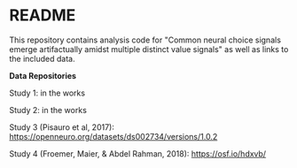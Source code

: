 # README

This repository contains analysis code for "Common neural choice signals emerge artifactually amidst multiple distinct value signals" as well as links to the included data.


**Data Repositories**

Study 1: in the works

Study 2: in the works

Study 3 (Pisauro et al, 2017): https://openneuro.org/datasets/ds002734/versions/1.0.2

Study 4 (Froemer, Maier, & Abdel Rahman, 2018): https://osf.io/hdxvb/
